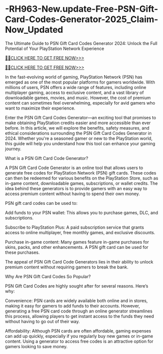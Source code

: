 # -RH963-New.update-Free-PSN-Gift-Card-Codes-Generator-2025_Claim-Now_Updated
The Ultimate Guide to PSN Gift Card Codes Generator 2024: Unlock the Full Potential of Your PlayStation Network Experience

[🔰💥CLICK HERE TO GET FREE NOW>>>](https://offersfrog.com/play-station-gift)

[🔰💥CLICK HERE TO GET FREE NOW>>>](https://offersfrog.com/play-station-gift/)

In the fast-evolving world of gaming, PlayStation Network (PSN) has emerged as one of the most popular platforms for gamers worldwide. With millions of users, PSN offers a wide range of features, including online multiplayer gaming, access to exclusive content, and a vast library of downloadable games, movies, and music. However, the cost of premium content can sometimes feel overwhelming, especially for avid gamers who want to maximize their experience.

Enter the PSN Gift Card Codes Generator—an exciting tool that promises to make obtaining PlayStation credits easier and more accessible than ever before. In this article, we will explore the benefits, safety measures, and ethical considerations surrounding the PSN Gift Card Codes Generator in 2024. Whether you're a seasoned gamer or new to the PlayStation world, this guide will help you understand how this tool can enhance your gaming journey.

What is a PSN Gift Card Code Generator?

A PSN Gift Card Code Generator is an online tool that allows users to generate free codes for PlayStation Network (PSN) gift cards. These codes can then be redeemed for various benefits on the PlayStation Store, such as in-game content, downloadable games, subscriptions, or wallet credits. The idea behind these generators is to provide gamers with an easy way to access premium content without having to spend their own money.

PSN gift card codes can be used to:

Add funds to your PSN wallet: This allows you to purchase games, DLC, and subscriptions.

Subscribe to PlayStation Plus: A paid subscription service that grants access to online multiplayer, free monthly games, and exclusive discounts.

Purchase in-game content: Many games feature in-game purchases for skins, packs, and other enhancements. A PSN gift card can be used for these purchases.

The appeal of PSN Gift Card Code Generators lies in their ability to unlock premium content without requiring gamers to break the bank.

Why Are PSN Gift Card Codes So Popular?

PSN Gift Card Codes are highly sought after for several reasons. Here’s why:

Convenience: PSN cards are widely available both online and in stores, making it easy for gamers to add funds to their accounts. However, generating a free PSN card code through an online generator streamlines this process, allowing players to get instant access to the funds they need without having to go out of their way.

Affordability: Although PSN cards are often affordable, gaming expenses can add up quickly, especially if you regularly buy new games or in-game content. Using a generator to access free codes is an attractive option for gamers looking to save money.
